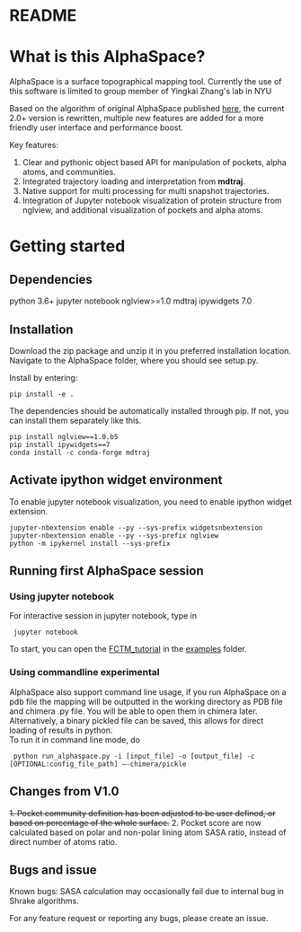 # README

# What is this AlphaSpace?
AlphaSpace is a surface topographical mapping tool.
Currently the use of this software is limited to group member of Yingkai Zhang's lab in NYU

Based on the algorithm of original AlphaSpace published [here](http://pubs.acs.org/doi/abs/10.1021/acs.jcim.5b00103), the current 2.0+ version is rewritten, multiple new features are added for a more friendly user interface and performance boost. 

Key features:
1. Clear and pythonic object based API for manipulation of pockets, alpha atoms, and communities. 
2. Integrated trajectory loading and interpretation from **mdtraj**.
3. Native support for multi processing for multi snapshot trajectories. 
4. Integration of Jupyter notebook visualization of protein structure from nglview, and additional visualization of pockets and alpha atoms. 

# Getting started

## Dependencies
python 3.6+
jupyter notebook
nglview>=1.0
mdtraj 
ipywidgets 7.0

## Installation
Download the zip package and unzip it in you preferred installation location.
Navigate to the AlphaSpace folder, where you should see setup.py. 

Install by entering:
```
pip install -e .
```

The dependencies should be automatically installed through pip. If not, you can install them separately like this. 

```
pip install nglview==1.0.b5
pip install ipywidgets==7
conda install -c conda-forge mdtraj
```

## Activate ipython widget environment
To enable jupyter notebook visualization, you need to enable ipython widget extension. 

```
jupyter-nbextension enable --py --sys-prefix widgetsnbextension
jupyter-nbextension enable --py --sys-prefix nglview
python -m ipykernel install --sys-prefix
```

## Running first AlphaSpace session

### Using jupyter notebook

For interactive session in jupyter notebook, type in
```
 jupyter notebook 
```
To start, you can open the [FCTM_tutorial](examples/FCTM_tutorial.ipynb) in the [examples](examples) folder.

### Using commandline __experimental__
AlphaSpace also support command line usage, if you run AlphaSpace on a pdb file the mapping will be outputted in the working directory as PDB file and chimera .py file. You will be able to open them in chimera later. Alternatively, a binary pickled file can be saved, this allows for direct loading of results in python.   
To run it in command line mode, do
```
 python run_alphaspace.py -i [input_file] -o [output_file] -c [OPTIONAL:config_file_path] —-chimera/pickle
```


## Changes from V1.0
~~1. Pocket community definition has been adjusted to be user defined, or based on percentage of the whole surface.~~ 
2. Pocket score are now calculated based on polar and non-polar lining atom SASA ratio, instead of direct number of atoms ratio.  
## Bugs and issue
Known bugs:
SASA calculation may occasionally fail due to internal bug in Shrake algorithms. 

For any feature request or reporting any bugs, please create an issue.